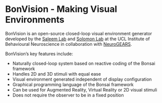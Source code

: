 # BonVision - Making Visual Environments
BonVision is an open-source closed-loop visual environment generator developed by the [Saleem Lab](www.saleemlab.com) and [Solomon Lab](www.solomonlab.info) at the UCL Institute of Behavioural Neuroscience in collaboration with [NeuroGEARS](https://neurogears.org/).

BonVision’s key features include:

- Naturally closed-loop system based on reactive coding of the Bonsai framework
- Handles 2D and 3D stimuli with equal ease
- Visual environment generated independent of display configuration
- Graphical programming language of the Bonsai framework
- Can be used for Augmented Reality, Virtual Reality or 2D visual stimuli
- Does not require the observer to be in a fixed position
